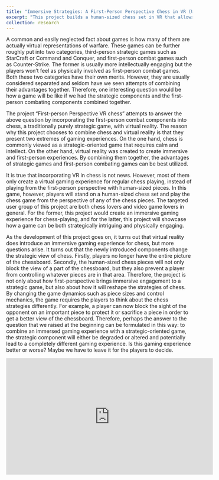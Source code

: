```yaml
---
title: "Immersive Strategies: A First-Person Perspective Chess in VR (Undergraduate Thesis for Interactive Media Arts at NYU Shanghai)"
excerpt: "This project builds a human-sized chess set in VR that allows a player to play a chess game as any of the chess pieces from a first-person perspective and explores the possibility of providing immersive interactions and strategic challenges in one single game. <br/><img src='/images/immersive_chess.png' width='800'><br/>[[video](https://youtu.be/RkWFrQWl4dw)][[project page](http://peter-pater.github.io/research/research-00/)][[IMA Capstone Archive](https://wp.nyu.edu/shanghai-ima-capstonestudio/xh721/)]"
collection: research
---
```


A common and easily neglected fact about games is how many of them are actually virtual representations of warfare. These games can be further roughly put into two categories, third-person strategic games such as StarCraft or Command and Conquer, and first-person combat games such as Counter-Strike. The former is usually more intellectually engaging but the players won’t feel as physically involved as first-person combat games. Both these two categories have their own merits. However, they are usually considered separated and seldom have we seen attempts of combining their advantages together. Therefore, one interesting question would be how a game will be like if we had the strategic components and the first-person combating components combined together.
 
The project “First-person Perspective VR chess” attempts to answer the above question by incorporating the first-person combat components into chess, a traditionally purely strategic game, with virtual reality. The reason why this project chooses to combine chess and virtual reality is that they present two extremes of gaming experiences. On the one hand, chess is commonly viewed as a strategic-oriented game that requires calm and intellect. On the other hand, virtual reality was created to create immersive and first-person experiences. By combining them together, the advantages of strategic games and first-person combating games can be best utilized.
 
It is true that incorporating VR in chess is not news. However, most of them only create a virtual gaming experience for regular chess playing, instead of playing from the first-person perspective with human-sized pieces. In this game, however, players will stand on a human-sized chess set and play the chess game from the perspective of any of the chess pieces. The targeted user group of this project are both chess lovers and video game lovers in general. For the former, this project would create an immersive gaming experience for chess-playing, and for the latter, this project will showcase how a game can be both strategically intriguing and physically engaging.
 
As the development of this project goes on, it turns out that virtual reality does introduce an immersive gaming experience for chess, but more questions arise. It turns out that the newly introduced components change the strategic view of chess. Firstly, players no longer have the entire picture of the chessboard. Secondly, the human-sized chess pieces will not only block the view of a part of the chessboard, but they also prevent a player from controlling whatever pieces are in that area. Therefore, the project is not only about how first-perspective brings immersive engagement to a strategic game, but also about how it will reshape the strategies of chess. By changing the game dynamics such as piece sizes and control mechanics, the game requires the players to think about the chess strategies differently. For example, a player can now block the sight of the opponent on an important piece to protect it or sacrifice a piece in order to get a better view of the chessboard. Therefore, perhaps the answer to the question that we raised at the beginning can be formulated in this way: to combine an immersed gaming experience with a strategic-oriented game, the strategic component will either be degraded or altered and potentially lead to a completely different gaming experience. Is this gaming experience better or worse? Maybe we have to leave it for the players to decide.

<iframe width="560" height="315" src="https://www.youtube.com/embed/RkWFrQWl4dw" title="YouTube video player" frameborder="0" allow="accelerometer; autoplay; clipboard-write; encrypted-media; gyroscope; picture-in-picture" allowfullscreen></iframe>